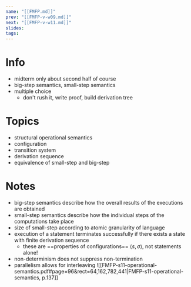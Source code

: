 ```yaml
---
name: "[[FMFP.md]]"
prev: "[[FMFP-v-w09.md]]"
next: "[[FMFP-v-w11.md]]"
slides: 
tags: 
---
```

	

# Info
- midterm only about second half of course
- big-step semantics, small-step semantics
- multiple choice
	- don't rush it, write proof, build derivation tree


# Topics
- structural operational semantics
- configuration
- transition system
- derivation sequence
- equivalence of small-step and big-step


# Notes
- big-step semantics describe how the overall results of the executions are obtained
- small-step semantics describe how the individual steps of the computations take place
- size of small-step according to atomic granularity of language
- execution of a statement terminates successfully if there exists a state with finite derivation sequence
	- these are ==properties of configurations== $\langle s, \sigma \rangle$, not statements alone!
- non-determinism does not suppress non-termination
- parallelism allows for interleaving
![[FMFP-s11-operational-semantics.pdf#page=96&rect=64,162,782,441|FMFP-s11-operational-semantics, p.137]]

